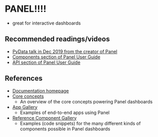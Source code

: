 # PANEL!!!!

- great for interactive dashboards

## Recommended readings/videos
- [PyData talk in Dec 2019 from the creator of Panel](https://www.youtube.com/watch?v=Ohr29FJjBi0)
- [Components section of Panel User Guide](https://panel.holoviz.org/explanation/components/components_overview.html)
- [API section of Panel User Guide](https://panel.holoviz.org/explanation/api/index.html)

## References
- [Documentation homepage](https://panel.holoviz.org)
- [Core concepts](https://panel.holoviz.org/getting_started/core_concepts.html)
    - An overview of the core concepts powering Panel dashboards
- [App Gallery](https://panel.holoviz.org/gallery/index.html)
    - Examples of end-to-end apps using Panel
- [Reference Component Gallery](https://panel.holoviz.org/reference/index.html)
    - Examples (code snippets) for the many different kinds of components possible in Panel dashboards